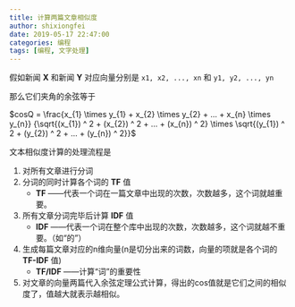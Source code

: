 ```yaml
---
title: 计算两篇文章相似度
author: shixiongfei
date: 2019-05-17 22:47:00
categories: 编程
tags: [编程, 文字处理]
---
```


假如新闻 **X** 和新闻 **Y** 对应向量分别是 `x1, x2, ..., xn` 和 `y1, y2, ..., yn`

那么它们夹角的余弦等于

$cosQ = \frac{x_{1} \times y_{1} + x_{2} \times y_{2} + ... + x_{n} \times y_{n}} {\sqrt{(x_{1}) ^ 2 + (x_{2}) ^ 2 + ... + (x_{n}) ^ 2} \times \sqrt{(y_{1}) ^ 2 + (y_{2}) ^ 2 + ... + (y_{n}) ^ 2}}$

文本相似度计算的处理流程是

1. 对所有文章进行分词
2. 分词的同时计算各个词的 **TF** 值
   - **TF** ——代表一个词在一篇文章中出现的次数，次数越多，这个词就越重要。
3. 所有文章分词完毕后计算 **IDF** 值
   - **IDF** ——代表一个词在整个库中出现的次数，次数越多，这个词就越不重要。（如“的”）
4. 生成每篇文章对应的n维向量(n是切分出来的词数，向量的项就是各个词的 **TF-IDF** 值)
   - **TF/IDF** ——计算“词”的重要性
5. 对文章的向量两篇代入余弦定理公式计算，得出的cos值就是它们之间的相似度了，值越大就表示越相似。
